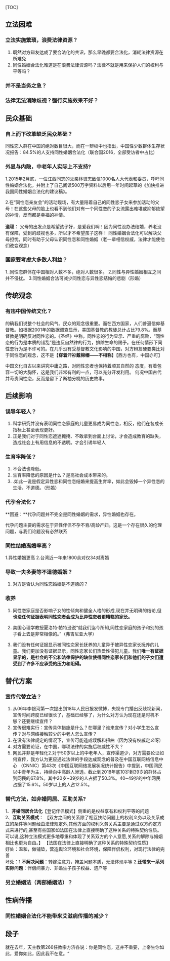 [TOC]

## 立法困难

### 立法实施繁琐，浪费法律资源？

1. 既然对方辩友达成了要合法化的共识，那么早晚都要合法化，消耗法律资源在所难免 
2.    同性婚姻合法化难道是在浪费法律资源吗？法律不就是用来保护人们的权利与平等吗？  

### 并不是当务之急？

### 法律无法消除歧视？强行实施效果不好？



## 民众基础

### 自上而下改革缺乏民众基础？
同性恋人群在中国的绝对数目很大，而在一辩稿中也指出，中国性少数群体生存状况报告：84.5%的人支持同性婚姻合法化（联合国2016，全部受访者中占比）    <br />




### 外显与内隐，中老年人实际上不支持?

1.2015年2月底，一位江西同志的父亲林贤志致信1000名人大代表和委员，呼吁同性婚姻合法化，并附上了自己阅读500万字资料以后用一年时间起草的《加快推进我国同性婚姻合法化的建议稿》。  <br />

2.在“同性恋亲友会”的活动现场，有大量陪着自己的同性恋子女来参加活动的父母！在这些父母的脸上也看不到他们对有一个同性恋的子女流露出难堪或抑郁绝望的神情，反而都是幸福的神情。<br /><br />**道理**： 
父母的出发点是希望孩子好，是爱我们啊！因为同性没办法结婚，养老没有保障，受到的歧视也多，所以才不希望孩子这样！  同性婚姻合法化可以解决父母担忧，同时有助于父母认识同性恋和同性婚姻（老一辈相信权威，法律才能使他们改变观念）

### 国家要考虑大多数人利益？

1..同性恋群体在中国相对人数不多，绝对人数很多。
2.同性与异性婚姻相互之间并不侵扰。
3.同性婚姻合法可减少同性恋与异性恋结婚的悲剧（形婚）

## 传统观念

### 有违中国传统文化？

的确我们说整个社会的风气、民众的观念很重要。而在西方国家，人们普遍信仰基督教。如根据2001年的数据调查显示，美国基督教的教徒总计占比79.8%。而基督教是明确反对同性恋的。《圣经》中称，同性恋的行为显示、严重的腐败，“同性恋的行为是本质的错乱”是违反自然律的行为，排除生命的赐予。在任何情形下同性恋行为是不许可的。在几乎没有受基督教文化影响的中国，对方辩友硬要类比对于同性恋的观念，这不是【**穿着汗衫戴棉帽——不相称**】【西方也有，中国亦可】<br />

  中国文化自古以来讲究中庸之路，对同性恋者也保持着顺其自然的  态度，有着包容一切的大胸怀，这是我们非常有利的一点，可以充分开发利用。  何况中国古代并苛责同性恋，反而是留下了断袖分桃的历史故事。



## 后续影响

### 误导年轻人？

1. 科学研究并没有表明同性恋家庭的儿童更易成为同性恋，相反，他们在各成长指标上甚至表现更好。<br />
2. 正是我们对于同性恋遮遮掩掩、不敢拿到台面上讨论，才会造成教育的缺失，造成社会上有用信息的不透明。才会引诱年轻人

### 生育率降低？

1. 不合法也降低。
2. 生育率降低的原因是什么？是高社会成本带来的。
3. .如此一说是假定异性恋和同性恋结婚来提高生育率，如此会毁掉一个异性恋的生活，不道德。（形婚）

### 代孕合法化？

  **回避：**代孕问题并不完全是同性婚姻的需求，异性婚姻也存在。  

代孕问题主要的需求在于异性伴侣不孕不育/高龄产妇。这是一个存在很久的伦理问题，与我们论题没有必然联系

### 同性结婚离婚率高？

1.异性婚姻更高
2.台湾近一年来1800余对仅34对离婚


### 导致一夫多妻等不道德婚姻？
1. 对方是否认为同性恋婚姻是不道德的？

### 收养

1. 同性恋家庭是否影响子女的性倾向和健全人格的形成,现在并无明确的结论,但**也没任何证据表明同性恋者会成为比异性恋者更糟糕的家长。**  

2. 美国心理学教授夏洛特·帕特逊说“就我们迄今所知,同性恋家庭的孩子和别的孩子看上去是非常相像的。”（弗吉尼亚大学）  
3. 我们没有任何证据显示被同性恋家长抚养的儿童异于被异性恋家长抚养的儿童。我们更加没有证据显示，同性恋家长们热爱性侵犯儿童。我们**唯一有证据显示的，是社会的不公和法律保护的缺位使得同性恋家长们和他们的子女们遭受到了许多不应承受的压力和阻碍。**


## 替代方案

### 宣传代替立法？

1. 从06年李银河第一次提出到18年人民日报发微博，央视专门播出反歧视新闻，宣传时间跨度已经很长了，基础已经够了，为什么对方认为现在还是时机不够？还要继续宣传？ 
2. 宣传很难实行：宣传具体措施是什么？在哪里？谁来宣传？对小学生怎么宣传？对与网络接触较少的中老人怎么宣传？  
3. 在没有法律规定的情况下，宣传可能造成误解和扭曲（因为没有权威定义呀）  
4. 对方需要论证，在中国，哪项法律的实施后权威性不大？       
5. 网民并非是年轻化2.对于50岁以上的中老年人，宣传渠道少，对方需要论证如何宣传，我方认为更应通过法律的手段达成观念的普及在中国互联网络信息中心
   （CNNIC）第43次《中国互联网络发展状况统计报告》中提到，中国网民以中青年为主，持续向中高龄人渗透。截止到2018年底10岁到39岁的群体占到网民的67.8%。其中20岁~39岁的人占据了50.3%。40~49岁的中年网民占据了15.6%。50岁以上的人占12.5%。  



### 替代方法，如非婚同居、互助关系?

  1、**非婚同居合法化**【登记伴侣模式】侧重的是权益享有和权利平等的问题  
2、**互助关系模式**：  【双方之间的关系除了相互扶助问题上的权利义务以及关系成立的条件等问题经由法律规定外,其他方面的权利义务关系主要是通过双方约定方式来进行的,甚至有些国家如法国在法律上直接明确了这种关系的特殊契约性质。可以说,这种立法模式更多地尊重和体现了关系双方的个人意愿,关系的解除与婚姻相比也更为自由。】  【法国在法律上直接明确了这种关系的特殊契约性质】     
好处：温和，做铺垫，营造舆论环境和社会环境，保障伴侣权利，对现行法律的完善  
坏处：1.**不解决问题**：转嫁注意力，掩盖问题本质，无法体现平等  2.**还带来一系列实际问题**：伴侣间暴力、非婚生子孩子权益、遗产等     

### 另立婚姻法（两部婚姻法）？



## 性病传播

### 同性婚姻合法化不能带来艾滋病传播的减少？



## 段子
就在去年，天主教第266任教宗方济各说：你是同性恋，这并不重要，上帝生你如此，爱你如此，因此我不在意。“
